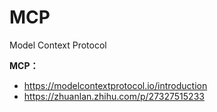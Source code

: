 # MCP

Model Context Protocol





**MCP：**

+ https://modelcontextprotocol.io/introduction
+ https://zhuanlan.zhihu.com/p/27327515233